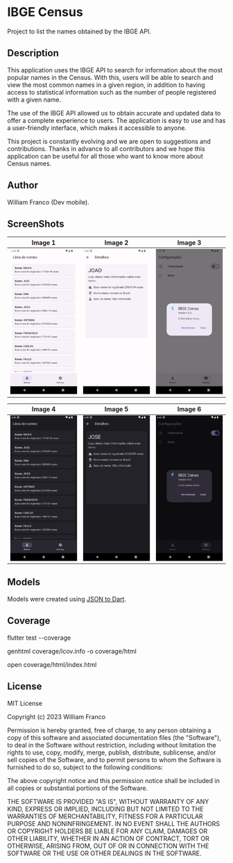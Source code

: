 # IBGE Census

Project to list the names obtained by the IBGE API.


## Description

This application uses the IBGE API to search for information about the most popular names in the Census. With this, users will be able to search and view the most common names in a given region, in addition to having access to statistical information such as the number of people registered with a given name.

The use of the IBGE API allowed us to obtain accurate and updated data to offer a complete experience to users. The application is easy to use and has a user-friendly interface, which makes it accessible to anyone.

This project is constantly evolving and we are open to suggestions and contributions. Thanks in advance to all contributors and we hope this application can be useful for all those who want to know more about Census names.


## Author

William Franco (Dev mobile).


## ScreenShots

| Image 1 | Image 2 | Image 3 |
|----------|----------|----------|
| ![App Screenshot](assets/screenshots/screen-1.png) | ![App Screenshot](assets/screenshots/screen-2.png) | ![App Screenshot](assets/screenshots/screen-3.png) |

| Image 4 | Image 5 | Image 6 |
|----------|----------|----------|
| ![App Screenshot](assets/screenshots/screen-4.png) | ![App Screenshot](assets/screenshots/screen-5.png) | ![App Screenshot](assets/screenshots/screen-6.png) |


## Models

Models were created using [JSON to Dart](https://javiercbk.github.io/json_to_dart/).


## Coverage

flutter test --coverage

genhtml coverage/lcov.info -o coverage/html

open coverage/html/index.html


## License

MIT License

Copyright (c) 2023 William Franco

Permission is hereby granted, free of charge, to any person obtaining a copy of this software and associated documentation files (the "Software"), to deal in the Software without restriction, including without limitation the rights to use, copy, modify, merge, publish, distribute, sublicense, and/or sell copies of the Software, and to permit persons to whom the Software is furnished to do so, subject to the following conditions:

The above copyright notice and this permission notice shall be included in all copies or substantial portions of the Software.

THE SOFTWARE IS PROVIDED "AS IS", WITHOUT WARRANTY OF ANY KIND, EXPRESS OR IMPLIED, INCLUDING BUT NOT LIMITED TO THE WARRANTIES OF MERCHANTABILITY, FITNESS FOR A PARTICULAR PURPOSE AND NONINFRINGEMENT. IN NO EVENT SHALL THE AUTHORS OR COPYRIGHT HOLDERS BE LIABLE FOR ANY CLAIM, DAMAGES OR OTHER LIABILITY, WHETHER IN AN ACTION OF CONTRACT, TORT OR OTHERWISE, ARISING FROM, OUT OF OR IN CONNECTION WITH THE SOFTWARE OR THE USE OR OTHER DEALINGS IN THE SOFTWARE.

